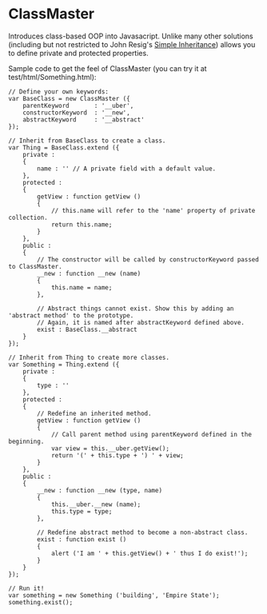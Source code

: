 ClassMaster
===========

Introduces class-based OOP into Javasacript. Unlike many other solutions
(including but not restricted to John Resig's
[Simple Inheritance](http://ejohn.org/blog/simple-javascript-inheritance/))
allows you to define private and protected properties.

Sample code to get the feel of ClassMaster (you can try it at test/html/Something.html):

    // Define your own keywords:
    var BaseClass = new ClassMaster ({
        parentKeyword       : '__uber',
        constructorKeyword  : '__new',
        abstractKeyword     : '__abstract'
    });

    // Inherit from BaseClass to create a class.
    var Thing = BaseClass.extend ({
        private :
        {
            name : '' // A private field with a default value.
        },
        protected :
        {
            getView : function getView ()
            {
                // this.name will refer to the 'name' property of private collection.
                return this.name;
            }
        },
        public :
        {
            // The constructor will be called by constructorKeyword passed to ClassMaster.
            __new : function __new (name)
            {
                this.name = name;
            },
            
            // Abstract things cannot exist. Show this by adding an 'abstract method' to the prototype.
            // Again, it is named after abstractKeyword defined above.
            exist : BaseClass.__abstract
        }
    });

    // Inherit from Thing to create more classes.
    var Something = Thing.extend ({
        private :
        {
            type : ''
        },
        protected : 
        {
            // Redefine an inherited method.
            getView : function getView ()
            {
                // Call parent method using parentKeyword defined in the beginning.
                var view = this.__uber.getView();
                return '(' + this.type + ') ' + view;
            }
        },
        public :
        {
            __new : function __new (type, name)
            {
                this.__uber.__new (name);
                this.type = type;
            },
            
            // Redefine abstract method to become a non-abstract class.
            exist : function exist ()
            {
                alert ('I am ' + this.getView() + ' thus I do exist!');
            }
        }
    });

    // Run it!
    var something = new Something ('building', 'Empire State');
    something.exist();
